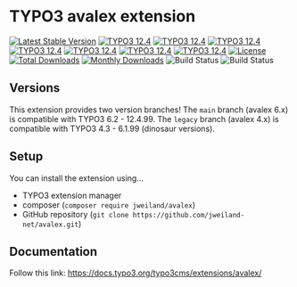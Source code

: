# TYPO3 avalex extension

[![Latest Stable Version](https://poser.pugx.org/jweiland/avalex/v/stable.svg)](https://packagist.org/packages/jweiland/avalex)
[![TYPO3 12.4](https://img.shields.io/badge/TYPO3-6.2-red.svg)](https://get.typo3.org/version/6)
[![TYPO3 12.4](https://img.shields.io/badge/TYPO3-7.6-red.svg)](https://get.typo3.org/version/7)
[![TYPO3 12.4](https://img.shields.io/badge/TYPO3-8.7-red.svg)](https://get.typo3.org/version/8)
[![TYPO3 12.4](https://img.shields.io/badge/TYPO3-9.5-red.svg)](https://get.typo3.org/version/9)
[![TYPO3 12.4](https://img.shields.io/badge/TYPO3-10.4-yellow.svg)](https://get.typo3.org/version/10)
[![TYPO3 12.4](https://img.shields.io/badge/TYPO3-11.5-green.svg)](https://get.typo3.org/version/11)
[![TYPO3 12.4](https://img.shields.io/badge/TYPO3-12.4-green.svg)](https://get.typo3.org/version/12)
[![License](http://poser.pugx.org/jweiland/avalex/license)](https://packagist.org/packages/jweiland/avalex)
[![Total Downloads](https://poser.pugx.org/jweiland/avalex/downloads.svg)](https://packagist.org/packages/jweiland/avalex)
[![Monthly Downloads](https://poser.pugx.org/jweiland/avalex/d/monthly)](https://packagist.org/packages/jweiland/avalex)
![Build Status](https://github.com/jweiland-net/avalex/actions/workflows/typo3_11.yml/badge.svg)
![Build Status](https://github.com/jweiland-net/avalex/actions/workflows/typo3_12.yml/badge.svg)

## Versions

This extension provides two version branches! The `main` branch (avalex 6.x)
is compatible with TYPO3 6.2 - 12.4.99.
The `legacy` branch (avalex 4.x) is compatible with TYPO3 4.3 - 6.1.99
(dinosaur versions).

## Setup

You can install the extension using...

- TYPO3 extension manager
- composer (`composer require jweiland/avalex`)
- GitHub repository (`git clone https://github.com/jweiland-net/avalex.git`)

## Documentation

Follow this link: https://docs.typo3.org/typo3cms/extensions/avalex/
